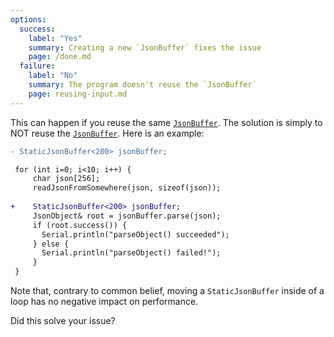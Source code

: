```yaml
---
options:
  success:
    label: "Yes"
    summary: Creating a new `JsonBuffer` fixes the issue
    page: /done.md
  failure:
    label: "No"
    summary: The program doesn't reuse the `JsonBuffer`
    page: reusing-input.md
---
```


This can happen if you reuse the same [`JsonBuffer`](/v5/api/jsonbuffer/).
The solution is simply to NOT reuse the [`JsonBuffer`](/v5/api/jsonbuffer/).
Here is an example:

```diff
- StaticJsonBuffer<200> jsonBuffer;

 for (int i=0; i<10; i++) {
     char json[256];
     readJsonFromSomewhere(json, sizeof(json));
 
+    StaticJsonBuffer<200> jsonBuffer;
     JsonObject& root = jsonBuffer.parse(json);
     if (root.success()) {
       Serial.println("parseObject() succeeded");
     } else {
       Serial.println("parseObject() failed!");
     }
 }
```

Note that, contrary to common belief, moving a `StaticJsonBuffer` inside of a loop has no negative impact on performance.

Did this solve your issue?
